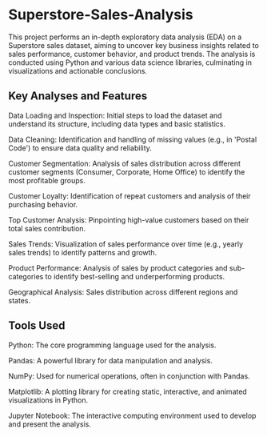 # Superstore-Sales-Analysis
This project performs an in-depth exploratory data analysis (EDA) on a Superstore sales dataset, aiming to uncover key business insights related to sales performance, customer behavior, and product trends. The analysis is conducted using Python and various data science libraries, culminating in visualizations and actionable conclusions.
## Key Analyses and Features
Data Loading and Inspection: Initial steps to load the dataset and understand its structure, including data types and basic statistics.

Data Cleaning: Identification and handling of missing values (e.g., in 'Postal Code') to ensure data quality and reliability.

Customer Segmentation: Analysis of sales distribution across different customer segments (Consumer, Corporate, Home Office) to identify the most profitable groups.

Customer Loyalty: Identification of repeat customers and analysis of their purchasing behavior.

Top Customer Analysis: Pinpointing high-value customers based on their total sales contribution.

Sales Trends: Visualization of sales performance over time (e.g., yearly sales trends) to identify patterns and growth.

Product Performance: Analysis of sales by product categories and sub-categories to identify best-selling and underperforming products.

Geographical Analysis: Sales distribution across different regions and states.

## Tools Used
Python: The core programming language used for the analysis.

Pandas: A powerful library for data manipulation and analysis.

NumPy: Used for numerical operations, often in conjunction with Pandas.

Matplotlib: A plotting library for creating static, interactive, and animated visualizations in Python.

Jupyter Notebook: The interactive computing environment used to develop and present the analysis.
